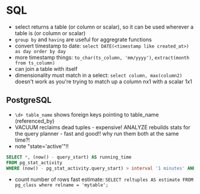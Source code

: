 # SQL
* select returns a table (or column or scalar), so it can be used wherever a table is (or column or scalar)
* `group by` and `having` are useful for aggregrate functions
* convert timestamp to date: `select DATE(<timestamp like created_at>) as day order by day`
* more timestamp things: `to_char(ts_column, 'mm/yyyy')`, `extract(month from ts_column)`
* can join a table with itself
* dimensionality must match in a select: `select column, max(column2)` doesn't work as you're trying to match up a column nx1 with a scalar 1x1

## PostgreSQL
* `\d+ table_name` shows foreign keys pointing to table_name (referenced_by)
* VACUUM reclaims dead tuples - expensive! ANALYZE rebuilds stats for the query planner - fast and good!! why run them both at the same time?!
* note "state='active'"!!
```sql
SELECT *, (now() - query_start) AS running_time
FROM pg_stat_activity
WHERE (now() - pg_stat_activity.query_start) > interval '1 minutes' AND state='active' ORDER BY running_time DESC;
```
* count number of rows fast estimate: `SELECT reltuples AS estimate FROM pg_class where relname = 'mytable';`

